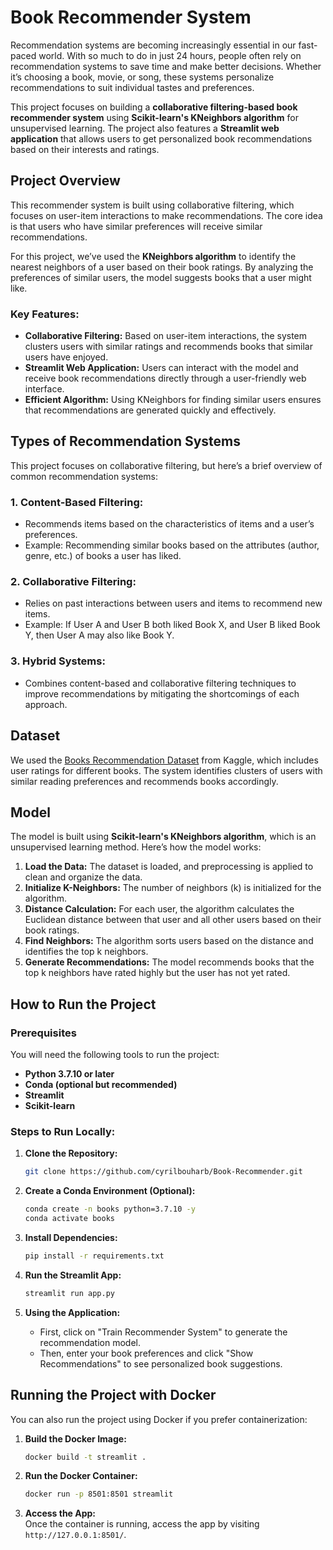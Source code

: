 # Book Recommender System

Recommendation systems are becoming increasingly essential in our fast-paced world. With so much to do in just 24 hours, people often rely on recommendation systems to save time and make better decisions. Whether it’s choosing a book, movie, or song, these systems personalize recommendations to suit individual tastes and preferences.

This project focuses on building a **collaborative filtering-based book recommender system** using **Scikit-learn's KNeighbors algorithm** for unsupervised learning. The project also features a **Streamlit web application** that allows users to get personalized book recommendations based on their interests and ratings.

## Project Overview

This recommender system is built using collaborative filtering, which focuses on user-item interactions to make recommendations. The core idea is that users who have similar preferences will receive similar recommendations.

For this project, we’ve used the **KNeighbors algorithm** to identify the nearest neighbors of a user based on their book ratings. By analyzing the preferences of similar users, the model suggests books that a user might like.

### Key Features:
- **Collaborative Filtering:** Based on user-item interactions, the system clusters users with similar ratings and recommends books that similar users have enjoyed.
- **Streamlit Web Application:** Users can interact with the model and receive book recommendations directly through a user-friendly web interface.
- **Efficient Algorithm:** Using KNeighbors for finding similar users ensures that recommendations are generated quickly and effectively.

## Types of Recommendation Systems

This project focuses on collaborative filtering, but here’s a brief overview of common recommendation systems:

### 1. **Content-Based Filtering:**
   - Recommends items based on the characteristics of items and a user’s preferences.
   - Example: Recommending similar books based on the attributes (author, genre, etc.) of books a user has liked.

### 2. **Collaborative Filtering:**
   - Relies on past interactions between users and items to recommend new items.
   - Example: If User A and User B both liked Book X, and User B liked Book Y, then User A may also like Book Y.
   
### 3. **Hybrid Systems:**
   - Combines content-based and collaborative filtering techniques to improve recommendations by mitigating the shortcomings of each approach.

## Dataset

We used the [Books Recommendation Dataset](https://www.kaggle.com/ra4u12/bookrecommendation) from Kaggle, which includes user ratings for different books. The system identifies clusters of users with similar reading preferences and recommends books accordingly.

## Model

The model is built using **Scikit-learn's KNeighbors algorithm**, which is an unsupervised learning method. Here’s how the model works:

1. **Load the Data:** The dataset is loaded, and preprocessing is applied to clean and organize the data.
2. **Initialize K-Neighbors:** The number of neighbors (k) is initialized for the algorithm.
3. **Distance Calculation:** For each user, the algorithm calculates the Euclidean distance between that user and all other users based on their book ratings.
4. **Find Neighbors:** The algorithm sorts users based on the distance and identifies the top k neighbors.
5. **Generate Recommendations:** The model recommends books that the top k neighbors have rated highly but the user has not yet rated.

## How to Run the Project

### Prerequisites

You will need the following tools to run the project:

- **Python 3.7.10 or later**
- **Conda (optional but recommended)**
- **Streamlit**
- **Scikit-learn**

### Steps to Run Locally:

1. **Clone the Repository:**
   ```bash
   git clone https://github.com/cyrilbouharb/Book-Recommender.git
   ```

2. **Create a Conda Environment (Optional):**
   ```bash
   conda create -n books python=3.7.10 -y
   conda activate books
   ```

3. **Install Dependencies:**
   ```bash
   pip install -r requirements.txt
   ```

4. **Run the Streamlit App:**
   ```bash
   streamlit run app.py
   ```

5. **Using the Application:**
   - First, click on "Train Recommender System" to generate the recommendation model.
   - Then, enter your book preferences and click "Show Recommendations" to see personalized book suggestions.

## Running the Project with Docker

You can also run the project using Docker if you prefer containerization:

1. **Build the Docker Image:**
   ```bash
   docker build -t streamlit .
   ```

2. **Run the Docker Container:**
   ```bash
   docker run -p 8501:8501 streamlit
   ```

3. **Access the App:**  
   Once the container is running, access the app by visiting `http://127.0.0.1:8501/`.

